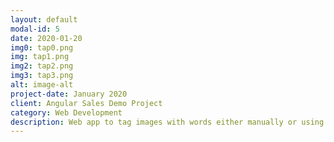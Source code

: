 ```yaml
---
layout: default
modal-id: 5
date: 2020-01-20
img0: tap0.png
img: tap1.png
img2: tap2.png
img3: tap3.png
alt: image-alt
project-date: January 2020
client: Angular Sales Demo Project
category: Web Development
description: Web app to tag images with words either manually or using OCR. Files can be from your phone camera or an image upload. Ability to search past pictures saved to one's account. <br /> <br />Created with Angular 6, MySQL, Amazon S3, Django, Google Vision API
---
```

